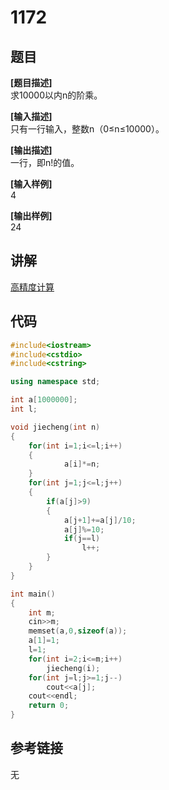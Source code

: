 # 1172
## 题目  
**[题目描述]**  
求10000以内n的阶乘。  

**[输入描述]**   
只有一行输入，整数n（0≤n≤10000）。  

**[输出描述]**  
一行，即n!的值。  

**[输入样例]**  
4  

**[输出样例]**  
24  

## 讲解    

[高精度计算](a)  

## 代码   

```cpp
#include<iostream>  
#include<cstdio>  
#include<cstring>  

using namespace std;  

int a[1000000];  
int l;  

void jiecheng(int n)  
{  
	for(int i=1;i<=l;i++)  
	{  
			a[i]*=n;  
	}  
	for(int j=1;j<=l;j++)  
	{  
		if(a[j]>9)  
		{  
			a[j+1]+=a[j]/10;  
			a[j]%=10;  
			if(j==l)  
				l++;  
		}  
	}  
}  

int main()  
{  
	int m;  
	cin>>m;  
	memset(a,0,sizeof(a));  
	a[1]=1;   
	l=1;  
	for(int i=2;i<=m;i++)  
		jiecheng(i);       
	for(int j=l;j>=1;j--)  
		cout<<a[j];        
	cout<<endl;  
	return 0;  
}  
```

## 参考链接  
无  
